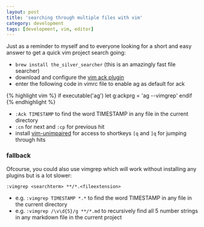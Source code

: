 ```yaml
---
layout: post
title: 'searching through multiple files with vim'
category: development
tags: [development, vim, editor]
---
```


Just as a reminder to myself and to everyone looking for a short and easy answer to get a quick vim project search going:

-   `brew install the_silver_searcher` (this is an amazingly fast file searcher)
-   download and configure the [vim ack plugin](https://github.com/mileszs/ack.vim)
-   enter the following code in vimrc file to enable ag as default for ack

{% highlight vim %}
if executable('ag')
let g:ackprg = 'ag --vimgrep'
endif
{% endhighlight %}

-   `:Ack TIMESTAMP` to find the word TIMESTAMP in any file in the current directory
-   `:cn` for next and `:cp` for previous hit
-   install [vim-unimpaired](https://github.com/tpope/vim-unimpaired) for access to shortkeys `[q` and `]q` for jumping through hits

### fallback

Ofcourse, you could also use vimgrep which will work without installing any plugins but is a lot slower:

`:vimgrep <searchterm> **/*.<fileextension>`

-   e.g. `:vimgrep TIMESTAMP *.*` to find the word TIMESTAMP in any file in the current directory
-   e.g. `:vimgrep /\v\d{5}/g **/*.md` to recursively find all 5 number strings in any markdown file in the current project
